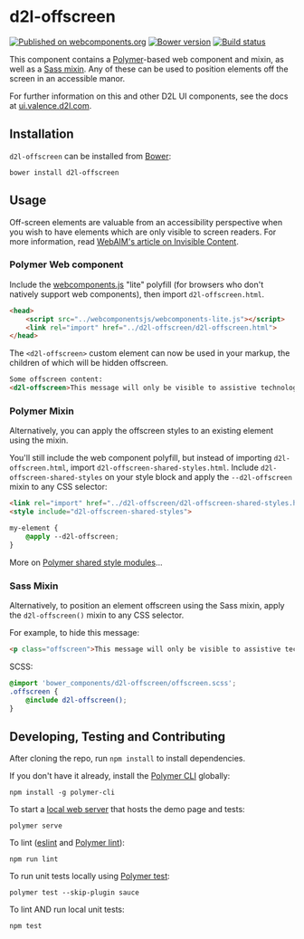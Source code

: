 # d2l-offscreen
[![Published on webcomponents.org](https://img.shields.io/badge/webcomponents.org-published-blue.svg)](https://www.webcomponents.org/element/BrightspaceUI/offscreen)
[![Bower version][bower-image]][bower-url]
[![Build status][ci-image]][ci-url]

This component contains a [Polymer](https://www.polymer-project.org/1.0/)-based web component and mixin, as well as a [Sass mixin](http://sass-lang.com/). Any of these can be used to position elements off the screen in an accessible manor.

For further information on this and other D2L UI components, see the docs at [ui.valence.d2l.com](http://ui.valence.d2l.com/).

## Installation

`d2l-offscreen` can be installed from [Bower][bower-url]:
```shell
bower install d2l-offscreen
```

## Usage

Off-screen elements are valuable from an accessibility perspective when you wish to have elements which are only visible to screen readers. For more information, read [WebAIM's article on Invisible Content](http://webaim.org/techniques/css/invisiblecontent/).

### Polymer Web component

Include the [webcomponents.js](http://webcomponents.org/polyfills/) "lite" polyfill (for browsers who don't natively support web components), then import `d2l-offscreen.html`.

```html
<head>
	<script src="../webcomponentsjs/webcomponents-lite.js"></script>
	<link rel="import" href="../d2l-offscreen/d2l-offscreen.html">
</head>
```

The `<d2l-offscreen>` custom element can now be used in your markup, the children of which will be hidden offscreen.

<!---
```
<custom-element-demo>
  <template>
    <script src="../webcomponentsjs/webcomponents-lite.js"></script>
    <link rel="import" href="../d2l-typography/d2l-typography.html">
    <link rel="import" href="d2l-offscreen.html">
    <custom-style include="d2l-typography">
      <style is="custom-style" include="d2l-typography"></style>
    </custom-style>
    <style>
      html {
        font-size: 20px;
      }
      body {
        color: var(--d2l-color-ferrite);
        font-family: 'Lato', 'Lucida Sans Unicode', 'Lucida Grande', sans-serif;
        letter-spacing: 0.01rem;
        font-size: 0.95rem;
        font-weight: 400;
        line-height: 1.4rem;
      }
    </style>
    <next-code-block></next-code-block>
  </template>
</custom-element-demo>
```
-->
```html
Some offscreen content:
<d2l-offscreen>This message will only be visible to assistive technology, such as a screen reader.</d2l-offscreen>
```

### Polymer Mixin

Alternatively, you can apply the offscreen styles to an existing element using the mixin.

You'll still include the web component polyfill, but instead of importing `d2l-offscreen.html`, import `d2l-offscreen-shared-styles.html`. Include `d2l-offscreen-shared-styles` on your style block and apply the `--d2l-offscreen` mixin to any CSS selector:

```html
<link rel="import" href="../d2l-offscreen/d2l-offscreen-shared-styles.html">
<style include="d2l-offscreen-shared-styles">

my-element {
	@apply --d2l-offscreen;
}
```

More on [Polymer shared style modules](https://www.polymer-project.org/1.0/docs/devguide/styling#style-modules)...

### Sass Mixin

Alternatively, to position an element offscreen using the Sass mixin, apply the `d2l-offscreen()` mixin to any CSS selector.

For example, to hide this message:
```html
<p class="offscreen">This message will only be visible to assistive technology, such as a screen reader.</p>
```

SCSS:
```scss
@import 'bower_components/d2l-offscreen/offscreen.scss';
.offscreen {
	@include d2l-offscreen();
}
```

## Developing, Testing and Contributing

After cloning the repo, run `npm install` to install dependencies.

If you don't have it already, install the [Polymer CLI](https://www.polymer-project.org/2.0/docs/tools/polymer-cli) globally:

```shell
npm install -g polymer-cli
```

To start a [local web server](https://www.polymer-project.org/2.0/docs/tools/polymer-cli-commands#serve) that hosts the demo page and tests:

```shell
polymer serve
```

To lint ([eslint](http://eslint.org/) and [Polymer lint](https://www.polymer-project.org/2.0/docs/tools/polymer-cli-commands#lint)):

```shell
npm run lint
```

To run unit tests locally using [Polymer test](https://www.polymer-project.org/2.0/docs/tools/polymer-cli-commands#tests):

```shell
polymer test --skip-plugin sauce
```

To lint AND run local unit tests:

```shell
npm test
```

[bower-url]: http://bower.io/search/?q=d2l-offscreen
[bower-image]: https://img.shields.io/bower/v/d2l-offscreen.svg
[ci-image]: https://travis-ci.org/BrightspaceUI/offscreen.svg?branch=master
[ci-url]: https://travis-ci.org/BrightspaceUI/offscreen
